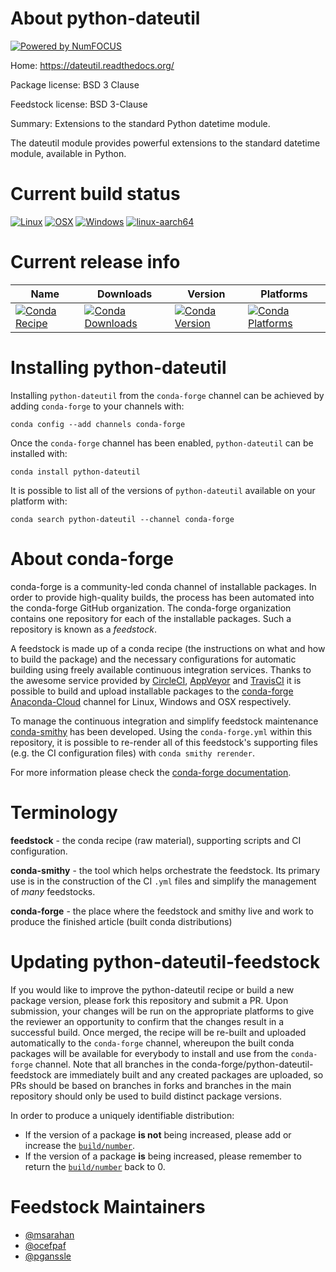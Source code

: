 About python-dateutil
=====================

[![Powered by NumFOCUS](https://img.shields.io/badge/powered%20by-NumFOCUS-orange.svg?style=flat&colorA=E1523D&colorB=007D8A)](http://numfocus.org)

Home: https://dateutil.readthedocs.org/

Package license: BSD 3 Clause

Feedstock license: BSD 3-Clause

Summary: Extensions to the standard Python datetime module.

The dateutil module provides powerful extensions to the standard datetime
module, available in Python.


Current build status
====================

[![Linux](https://img.shields.io/circleci/project/github/conda-forge/python-dateutil-feedstock/master.svg?label=Linux)](https://circleci.com/gh/conda-forge/python-dateutil-feedstock)
[![OSX](https://img.shields.io/travis/conda-forge/python-dateutil-feedstock/master.svg?label=macOS)](https://travis-ci.org/conda-forge/python-dateutil-feedstock)
[![Windows](https://img.shields.io/appveyor/ci/conda-forge/python-dateutil-feedstock/master.svg?label=Windows)](https://ci.appveyor.com/project/conda-forge/python-dateutil-feedstock/branch/master)
[![linux-aarch64](https://img.shields.io/shippable/5c32d1a9d1578b0700305bb7/aarch64.svg?label=linux-aarch64)](https://app.shippable.com/github/Archiconda/python-dateutil-feedstock)

Current release info
====================

| Name | Downloads | Version | Platforms |
| --- | --- | --- | --- |
| [![Conda Recipe](https://img.shields.io/badge/recipe-python--dateutil-green.svg)](https://anaconda.org/conda-forge/python-dateutil) | [![Conda Downloads](https://img.shields.io/conda/dn/conda-forge/python-dateutil.svg)](https://anaconda.org/conda-forge/python-dateutil) | [![Conda Version](https://img.shields.io/conda/vn/conda-forge/python-dateutil.svg)](https://anaconda.org/conda-forge/python-dateutil) | [![Conda Platforms](https://img.shields.io/conda/pn/conda-forge/python-dateutil.svg)](https://anaconda.org/conda-forge/python-dateutil) |

Installing python-dateutil
==========================

Installing `python-dateutil` from the `conda-forge` channel can be achieved by adding `conda-forge` to your channels with:

```
conda config --add channels conda-forge
```

Once the `conda-forge` channel has been enabled, `python-dateutil` can be installed with:

```
conda install python-dateutil
```

It is possible to list all of the versions of `python-dateutil` available on your platform with:

```
conda search python-dateutil --channel conda-forge
```


About conda-forge
=================

conda-forge is a community-led conda channel of installable packages.
In order to provide high-quality builds, the process has been automated into the
conda-forge GitHub organization. The conda-forge organization contains one repository
for each of the installable packages. Such a repository is known as a *feedstock*.

A feedstock is made up of a conda recipe (the instructions on what and how to build
the package) and the necessary configurations for automatic building using freely
available continuous integration services. Thanks to the awesome service provided by
[CircleCI](https://circleci.com/), [AppVeyor](https://www.appveyor.com/)
and [TravisCI](https://travis-ci.org/) it is possible to build and upload installable
packages to the [conda-forge](https://anaconda.org/conda-forge)
[Anaconda-Cloud](https://anaconda.org/) channel for Linux, Windows and OSX respectively.

To manage the continuous integration and simplify feedstock maintenance
[conda-smithy](https://github.com/conda-forge/conda-smithy) has been developed.
Using the ``conda-forge.yml`` within this repository, it is possible to re-render all of
this feedstock's supporting files (e.g. the CI configuration files) with ``conda smithy rerender``.

For more information please check the [conda-forge documentation](https://conda-forge.org/docs/).

Terminology
===========

**feedstock** - the conda recipe (raw material), supporting scripts and CI configuration.

**conda-smithy** - the tool which helps orchestrate the feedstock.
                   Its primary use is in the construction of the CI ``.yml`` files
                   and simplify the management of *many* feedstocks.

**conda-forge** - the place where the feedstock and smithy live and work to
                  produce the finished article (built conda distributions)


Updating python-dateutil-feedstock
==================================

If you would like to improve the python-dateutil recipe or build a new
package version, please fork this repository and submit a PR. Upon submission,
your changes will be run on the appropriate platforms to give the reviewer an
opportunity to confirm that the changes result in a successful build. Once
merged, the recipe will be re-built and uploaded automatically to the
`conda-forge` channel, whereupon the built conda packages will be available for
everybody to install and use from the `conda-forge` channel.
Note that all branches in the conda-forge/python-dateutil-feedstock are
immediately built and any created packages are uploaded, so PRs should be based
on branches in forks and branches in the main repository should only be used to
build distinct package versions.

In order to produce a uniquely identifiable distribution:
 * If the version of a package **is not** being increased, please add or increase
   the [``build/number``](https://conda.io/docs/user-guide/tasks/build-packages/define-metadata.html#build-number-and-string).
 * If the version of a package **is** being increased, please remember to return
   the [``build/number``](https://conda.io/docs/user-guide/tasks/build-packages/define-metadata.html#build-number-and-string)
   back to 0.

Feedstock Maintainers
=====================

* [@msarahan](https://github.com/msarahan/)
* [@ocefpaf](https://github.com/ocefpaf/)
* [@pganssle](https://github.com/pganssle/)

